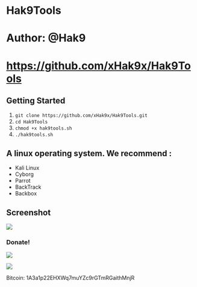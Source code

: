 # Hak9Tools
# Author: @Hak9
# https://github.com/xHak9x/Hak9Tools

## Getting Started
1. ```git clone https://github.com/xHak9x/Hak9Tools.git```
2. ```cd Hak9Tools```
3. ```chmod +x hak9tools.sh ```
4. ```./hak9tools.sh ```

## A linux operating system. We recommend :
- Kali Linux 
- Cyborg
- Parrot 
- BackTrack 
- Backbox

## Screenshot 
<img src="https://image.ibb.co/mpeM4p/hak9tools.png"/>

### Donate! 

![](https://image.ibb.co/i4ES3U/bc.png)

   ![](https://image.ibb.co/iniWV9/electrum_3_2_2_2018_08_30_21_49_44.png)

Bitcoin: 1A3a1p22EHXWq7muYZc9rGTmRGaithMnjR